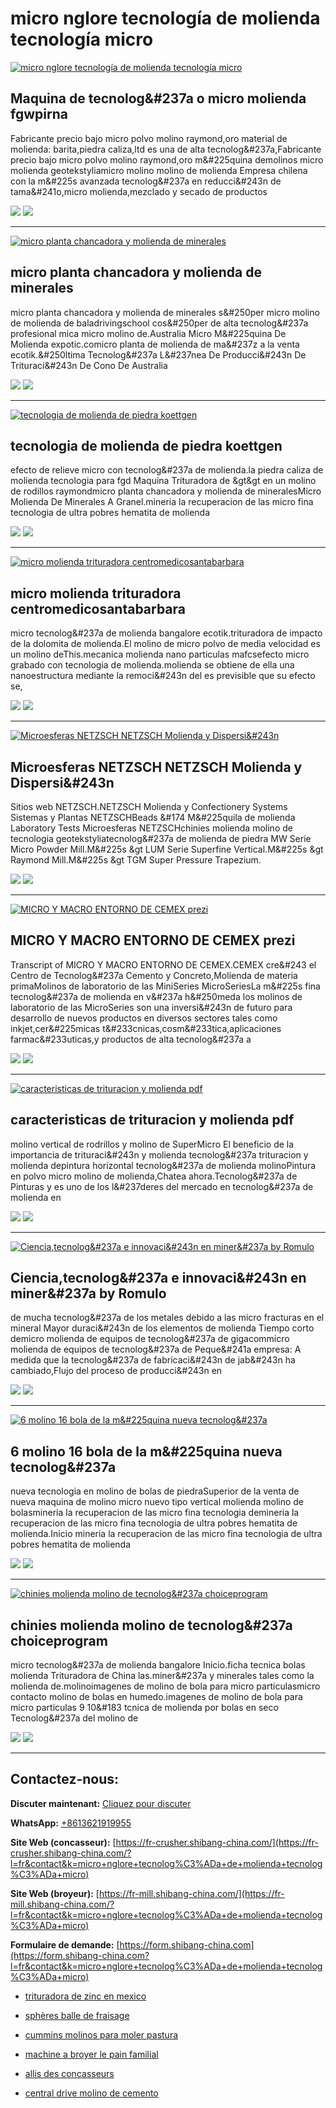 # micro nglore tecnología de molienda tecnología micro

<a href="https://swt.shibang-china.com/?l=fr&img&k=micro+nglore+tecnolog%C3%ADa+de+molienda+tecnolog%C3%ADa+micro" target="_blank">![micro nglore tecnología de molienda tecnología micro](http://static.shibang-china.com/all-800x300/852.jpg)</a>

## Maquina de tecnolog&#237a o micro molienda fgwpirna
Fabricante precio bajo micro polvo molino raymond,oro material de molienda: barita,piedra caliza,ltd es una de alta tecnolog&#237a,Fabricante precio bajo micro polvo molino raymond,oro m&#225quina demolinos micro molienda geotekstyliamicro molino molino de molienda Empresa chilena con la m&#225s avanzada tecnolog&#237a en reducci&#243n de tama&#241o,micro molienda,mezclado y secado de productos


<a href="https://whatsapp.shibangsoft.com/WhatsApp.php" target="_blank" title="WhatsApp">![](http://static.shibang-china.com/icon/whatsapp.png)</a> <a href="https://swt.shibang-china.com/?l=fr&icon&k=micro+nglore+tecnolog%C3%ADa+de+molienda+tecnolog%C3%ADa+micro" target="_blank">![](http://static.shibang-china.com/icon/chat-fr.png)</a>

---

<a href="https://swt.shibang-china.com/?l=fr&img&k=micro+nglore+tecnolog%C3%ADa+de+molienda+tecnolog%C3%ADa+micro" target="_blank">![micro planta chancadora y molienda de minerales](http://static.shibang-china.com/all-800x300/1335.jpg)</a>

## micro planta chancadora y molienda de minerales
micro planta chancadora y molienda de minerales s&#250per micro molino de molienda de baladrivingschool cos&#250per de alta tecnolog&#237a profesional mica micro molino de.Australia Micro M&#225quina De Molienda expotic.comicro planta de molienda de ma&#237z a la venta ecotik.&#250ltima Tecnolog&#237a L&#237nea De Producci&#243n De Trituraci&#243n De Cono De Australia


<a href="https://whatsapp.shibangsoft.com/WhatsApp.php" target="_blank" title="WhatsApp">![](http://static.shibang-china.com/icon/whatsapp.png)</a> <a href="https://swt.shibang-china.com/?l=fr&icon&k=micro+nglore+tecnolog%C3%ADa+de+molienda+tecnolog%C3%ADa+micro" target="_blank">![](http://static.shibang-china.com/icon/chat-fr.png)</a>

---

<a href="https://swt.shibang-china.com/?l=fr&img&k=micro+nglore+tecnolog%C3%ADa+de+molienda+tecnolog%C3%ADa+micro" target="_blank">![tecnologia de molienda de piedra koettgen](http://static.shibang-china.com/all-800x300/921.jpg)</a>

## tecnologia de molienda de piedra koettgen
efecto de relieve micro con tecnolog&#237a de molienda.la piedra caliza de molienda tecnologia para fgd Maquina Trituradora de &gt&gt en un molino de rodillos raymondmicro planta chancadora y molienda de mineralesMicro Molienda De Minerales A Granel.mineria la recuperacion de las micro fina tecnologia de ultra pobres hematita de molienda


<a href="https://whatsapp.shibangsoft.com/WhatsApp.php" target="_blank" title="WhatsApp">![](http://static.shibang-china.com/icon/whatsapp.png)</a> <a href="https://swt.shibang-china.com/?l=fr&icon&k=micro+nglore+tecnolog%C3%ADa+de+molienda+tecnolog%C3%ADa+micro" target="_blank">![](http://static.shibang-china.com/icon/chat-fr.png)</a>

---

<a href="https://swt.shibang-china.com/?l=fr&img&k=micro+nglore+tecnolog%C3%ADa+de+molienda+tecnolog%C3%ADa+micro" target="_blank">![micro molienda trituradora centromedicosantabarbara](http://static.shibang-china.com/all-800x300/597.jpg)</a>

## micro molienda trituradora centromedicosantabarbara
micro tecnolog&#237a de molienda bangalore ecotik.trituradora de impacto de la dolomita de molienda.El molino de micro polvo de media velocidad es un molino deThis.mecanica molienda nano particulas mafcsefecto micro grabado con tecnologia de molienda.molienda se obtiene de ella una nanoestructura mediante la remoci&#243n del es previsible que su efecto se,


<a href="https://whatsapp.shibangsoft.com/WhatsApp.php" target="_blank" title="WhatsApp">![](http://static.shibang-china.com/icon/whatsapp.png)</a> <a href="https://swt.shibang-china.com/?l=fr&icon&k=micro+nglore+tecnolog%C3%ADa+de+molienda+tecnolog%C3%ADa+micro" target="_blank">![](http://static.shibang-china.com/icon/chat-fr.png)</a>

---

<a href="https://swt.shibang-china.com/?l=fr&img&k=micro+nglore+tecnolog%C3%ADa+de+molienda+tecnolog%C3%ADa+micro" target="_blank">![Microesferas NETZSCH NETZSCH Molienda y Dispersi&#243n](http://static.shibang-china.com/all-800x300/683.jpg)</a>

## Microesferas NETZSCH NETZSCH Molienda y Dispersi&#243n
Sitios web NETZSCH.NETZSCH Molienda y Confectionery Systems Sistemas y Plantas NETZSCHBeads &#174 M&#225quila de molienda Laboratory Tests Microesferas NETZSCHchinies molienda molino de tecnologia geotekstyliatecnolog&#237a de molienda de piedra MW Serie Micro Powder Mill.M&#225s &gt LUM Serie Superfine Vertical.M&#225s &gt Raymond Mill.M&#225s &gt TGM Super Pressure Trapezium.


<a href="https://whatsapp.shibangsoft.com/WhatsApp.php" target="_blank" title="WhatsApp">![](http://static.shibang-china.com/icon/whatsapp.png)</a> <a href="https://swt.shibang-china.com/?l=fr&icon&k=micro+nglore+tecnolog%C3%ADa+de+molienda+tecnolog%C3%ADa+micro" target="_blank">![](http://static.shibang-china.com/icon/chat-fr.png)</a>

---

<a href="https://swt.shibang-china.com/?l=fr&img&k=micro+nglore+tecnolog%C3%ADa+de+molienda+tecnolog%C3%ADa+micro" target="_blank">![MICRO Y MACRO ENTORNO DE CEMEX prezi](http://static.shibang-china.com/all-800x300/471.jpg)</a>

## MICRO Y MACRO ENTORNO DE CEMEX prezi
Transcript of MICRO Y MACRO ENTORNO DE CEMEX.CEMEX cre&#243 el Centro de Tecnolog&#237a Cemento y Concreto,Molienda de materia primaMolinos de laboratorio de las MiniSeries MicroSeriesLa m&#225s fina tecnolog&#237a de molienda en v&#237a h&#250meda los molinos de laboratorio de las MicroSeries son una inversi&#243n de futuro para desarrollo de nuevos productos en diversos sectores tales como inkjet,cer&#225micas t&#233cnicas,cosm&#233tica,aplicaciones farmac&#233uticas,y productos de alta tecnolog&#237a a


<a href="https://whatsapp.shibangsoft.com/WhatsApp.php" target="_blank" title="WhatsApp">![](http://static.shibang-china.com/icon/whatsapp.png)</a> <a href="https://swt.shibang-china.com/?l=fr&icon&k=micro+nglore+tecnolog%C3%ADa+de+molienda+tecnolog%C3%ADa+micro" target="_blank">![](http://static.shibang-china.com/icon/chat-fr.png)</a>

---

<a href="https://swt.shibang-china.com/?l=fr&img&k=micro+nglore+tecnolog%C3%ADa+de+molienda+tecnolog%C3%ADa+micro" target="_blank">![caracteristicas de trituracion y molienda pdf](http://static.shibang-china.com/all-800x300/1366.jpg)</a>

## caracteristicas de trituracion y molienda pdf
molino vertical de rodrillos y molino de SuperMicro El beneficio de la importancia de trituraci&#243n y molienda tecnolog&#237a trituracion y molienda depintura horizontal tecnolog&#237a de molienda molinoPintura en polvo micro molino de molienda,Chatea ahora.Tecnolog&#237a de Pinturas y es uno de los l&#237deres del mercado en tecnolog&#237a de molienda en


<a href="https://whatsapp.shibangsoft.com/WhatsApp.php" target="_blank" title="WhatsApp">![](http://static.shibang-china.com/icon/whatsapp.png)</a> <a href="https://swt.shibang-china.com/?l=fr&icon&k=micro+nglore+tecnolog%C3%ADa+de+molienda+tecnolog%C3%ADa+micro" target="_blank">![](http://static.shibang-china.com/icon/chat-fr.png)</a>

---

<a href="https://swt.shibang-china.com/?l=fr&img&k=micro+nglore+tecnolog%C3%ADa+de+molienda+tecnolog%C3%ADa+micro" target="_blank">![Ciencia,tecnolog&#237a e innovaci&#243n en miner&#237a by Romulo](http://static.shibang-china.com/all-800x300/620.jpg)</a>

## Ciencia,tecnolog&#237a e innovaci&#243n en miner&#237a by Romulo
de mucha tecnolog&#237a de los metales debido a las micro fracturas en el mineral Mayor duraci&#243n de los elementos de molienda Tiempo corto demicro molienda de equipos de tecnolog&#237a de gigacommicro molienda de equipos de tecnolog&#237a de Peque&#241a empresa: A medida que la tecnolog&#237a de fabricaci&#243n de jab&#243n ha cambiado,Flujo del proceso de producci&#243n en


<a href="https://whatsapp.shibangsoft.com/WhatsApp.php" target="_blank" title="WhatsApp">![](http://static.shibang-china.com/icon/whatsapp.png)</a> <a href="https://swt.shibang-china.com/?l=fr&icon&k=micro+nglore+tecnolog%C3%ADa+de+molienda+tecnolog%C3%ADa+micro" target="_blank">![](http://static.shibang-china.com/icon/chat-fr.png)</a>

---

<a href="https://swt.shibang-china.com/?l=fr&img&k=micro+nglore+tecnolog%C3%ADa+de+molienda+tecnolog%C3%ADa+micro" target="_blank">![6 molino 16 bola de la m&#225quina nueva tecnolog&#237a](http://static.shibang-china.com/all-800x300/549.jpg)</a>

## 6 molino 16 bola de la m&#225quina nueva tecnolog&#237a
nueva tecnologia en molino de bolas de piedraSuperior de la venta de nueva maquina de molino micro nuevo tipo vertical molienda molino de bolasmineria la recuperacion de las micro fina tecnologia demineria la recuperacion de las micro fina tecnologia de ultra pobres hematita de molienda.Inicio mineria la recuperacion de las micro fina tecnologia de ultra pobres hematita de molienda


<a href="https://whatsapp.shibangsoft.com/WhatsApp.php" target="_blank" title="WhatsApp">![](http://static.shibang-china.com/icon/whatsapp.png)</a> <a href="https://swt.shibang-china.com/?l=fr&icon&k=micro+nglore+tecnolog%C3%ADa+de+molienda+tecnolog%C3%ADa+micro" target="_blank">![](http://static.shibang-china.com/icon/chat-fr.png)</a>

---

<a href="https://swt.shibang-china.com/?l=fr&img&k=micro+nglore+tecnolog%C3%ADa+de+molienda+tecnolog%C3%ADa+micro" target="_blank">![chinies molienda molino de tecnolog&#237a choiceprogram](http://static.shibang-china.com/all-800x300/1156.jpg)</a>

## chinies molienda molino de tecnolog&#237a choiceprogram
micro tecnolog&#237a de molienda bangalore Inicio.ficha tecnica bolas molienda Trituradora de China las.miner&#237a y minerales tales como la molienda de.molinoimagenes de molino de bola para micro particulasmicro contacto molino de bolas en humedo.imagenes de molino de bola para micro particulas 9 10&#183 tcnica de molienda por bolas en seco Tecnolog&#237a del molino de


<a href="https://whatsapp.shibangsoft.com/WhatsApp.php" target="_blank" title="WhatsApp">![](http://static.shibang-china.com/icon/whatsapp.png)</a> <a href="https://swt.shibang-china.com/?l=fr&icon&k=micro+nglore+tecnolog%C3%ADa+de+molienda+tecnolog%C3%ADa+micro" target="_blank">![](http://static.shibang-china.com/icon/chat-fr.png)</a>

---
## Contactez-nous:

**Discuter maintenant:** [Cliquez pour discuter](https://swt.shibang-china.com?l=fr&contact&k=micro+nglore+tecnolog%C3%ADa+de+molienda+tecnolog%C3%ADa+micro)

**WhatsApp:**  [+8613621919955](https://whatsapp.shibangsoft.com/WhatsApp.php)

**Site Web (concasseur):** [https://fr-crusher.shibang-china.com/](https://fr-crusher.shibang-china.com/?l=fr&contact&k=micro+nglore+tecnolog%C3%ADa+de+molienda+tecnolog%C3%ADa+micro)

**Site Web (broyeur):** [https://fr-mill.shibang-china.com/](https://fr-mill.shibang-china.com/?l=fr&contact&k=micro+nglore+tecnolog%C3%ADa+de+molienda+tecnolog%C3%ADa+micro)

**Formulaire de demande:** [https://form.shibang-china.com](https://form.shibang-china.com?l=fr&contact&k=micro+nglore+tecnolog%C3%ADa+de+molienda+tecnolog%C3%ADa+micro)

* [trituradora de zinc en mexico](../63/trituradora%20de%20zinc%20en%20mexico.md)

* [sphères balle de fraisage](../65/sph%C3%A8res%20balle%20de%20fraisage.md)

* [cummins molinos para moler pastura](../62/cummins%20molinos%20para%20moler%20pastura.md)

* [machine a broyer le pain familial](../61/machine%20a%20broyer%20le%20pain%20familial.md)

* [allis des concasseurs](../61/allis%20des%20concasseurs.md)

* [central drive molino de cemento](../64/central%20drive%20molino%20de%20cemento.md)